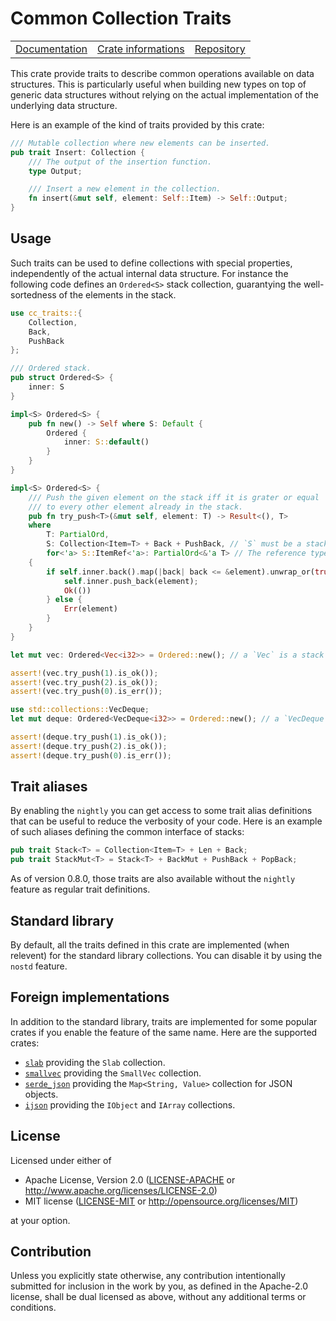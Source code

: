 # Common Collection Traits

<table><tr>
  <td><a href="https://docs.rs/cc-traits">Documentation</a></td>
  <td><a href="https://crates.io/crates/cc-traits">Crate informations</a></td>
  <td><a href="https://github.com/timothee-haudebourg/cc-traits">Repository</a></td>
</tr></table>

This crate provide traits to describe common operations available on data structures.
This is particularly useful when building new types on top of generic data structures without relying on the actual implementation of the underlying data structure.

Here is an example of the kind of traits provided by this crate:
```rust
/// Mutable collection where new elements can be inserted.
pub trait Insert: Collection {
    /// The output of the insertion function.
    type Output;

    /// Insert a new element in the collection.
    fn insert(&mut self, element: Self::Item) -> Self::Output;
}
```

## Usage

Such traits can be used to define collections with special properties,
independently of the actual internal data structure.
For instance the following code defines an `Ordered<S>` stack collection,
guarantying the well-sortedness of the elements in the stack.

```rust
use cc_traits::{
    Collection,
    Back,
    PushBack
};

/// Ordered stack.
pub struct Ordered<S> {
    inner: S
}

impl<S> Ordered<S> {
    pub fn new() -> Self where S: Default {
        Ordered {
            inner: S::default()
        }
    }
}

impl<S> Ordered<S> {
    /// Push the given element on the stack iff it is grater or equal
    /// to every other element already in the stack.
    pub fn try_push<T>(&mut self, element: T) -> Result<(), T>
    where
        T: PartialOrd,
        S: Collection<Item=T> + Back + PushBack, // `S` must be a stack providing `back` and `push_back`.
        for<'a> S::ItemRef<'a>: PartialOrd<&'a T> // The reference type must be comparable with other reference types.
    {
        if self.inner.back().map(|back| back <= &element).unwrap_or(true) {
            self.inner.push_back(element);
            Ok(())
        } else {
            Err(element)
        }
    }
}

let mut vec: Ordered<Vec<i32>> = Ordered::new(); // a `Vec` is a stack so it works.

assert!(vec.try_push(1).is_ok());
assert!(vec.try_push(2).is_ok());
assert!(vec.try_push(0).is_err());

use std::collections::VecDeque;
let mut deque: Ordered<VecDeque<i32>> = Ordered::new(); // a `VecDeque` is also a stack.

assert!(deque.try_push(1).is_ok());
assert!(deque.try_push(2).is_ok());
assert!(deque.try_push(0).is_err());
```

## Trait aliases

By enabling the `nightly` you can get access to
some trait alias definitions that can be useful to reduce the
verbosity of your code.
Here is an example of such aliases defining the common interface of stacks:
```rust
pub trait Stack<T> = Collection<Item=T> + Len + Back;
pub trait StackMut<T> = Stack<T> + BackMut + PushBack + PopBack;
```

As of version 0.8.0, those traits are also available without the `nightly`
feature as regular trait definitions.

## Standard library

By default, all the traits defined in this crate are implemented (when relevent)
for the standard library collections.
You can disable it by using the `nostd` feature.

## Foreign implementations

In addition to the standard library,
traits are implemented for
some popular crates if you enable the feature of the same name.
Here are the supported crates:

  - [`slab`](https://crates.io/crates/slab) providing the `Slab` collection.
  - [`smallvec`](https://crates.io/crates/smallvec) providing the `SmallVec` collection.
  - [`serde_json`](https://crates.io/crates/serde_json) providing the `Map<String, Value>` collection for JSON objects.
  - [`ijson`](https://crates.io/crates/ijson) providing the `IObject` and `IArray` collections.

## License

Licensed under either of

 * Apache License, Version 2.0 ([LICENSE-APACHE](LICENSE-APACHE) or http://www.apache.org/licenses/LICENSE-2.0)
 * MIT license ([LICENSE-MIT](LICENSE-MIT) or http://opensource.org/licenses/MIT)

at your option.

## Contribution

Unless you explicitly state otherwise, any contribution intentionally submitted
for inclusion in the work by you, as defined in the Apache-2.0 license, shall be dual licensed as above, without any
additional terms or conditions.
